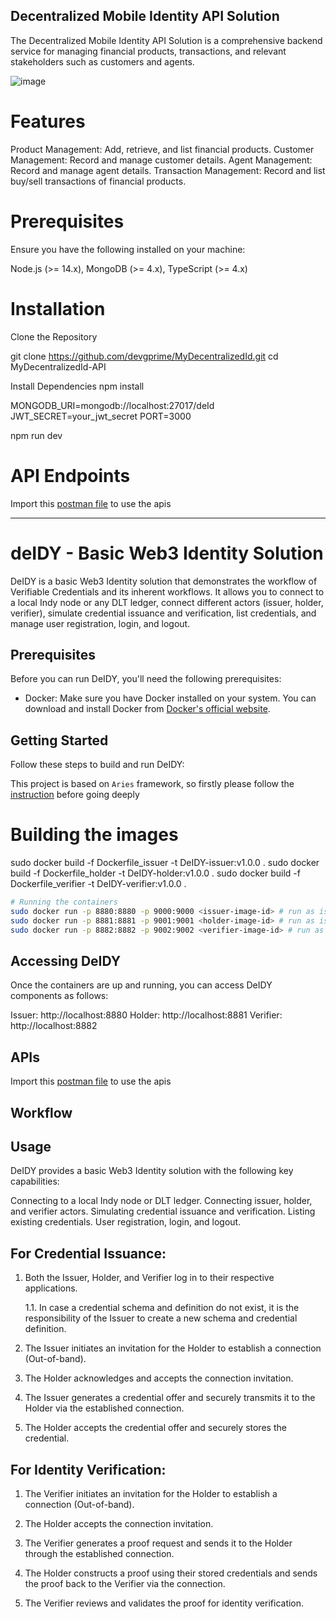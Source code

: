 ## Decentralized Mobile Identity API Solution

The Decentralized Mobile Identity API Solution is a comprehensive backend service for managing financial products, transactions, and relevant stakeholders such as customers and agents.

![image](https://github.com/devgprime/WeIDYMTCT/assets/131144462/27cc944f-4910-4775-b73a-e14d86b2bf9b)


# Features
Product Management: Add, retrieve, and list financial products.
Customer Management: Record and manage customer details.
Agent Management: Record and manage agent details.
Transaction Management: Record and list buy/sell transactions of financial products.

# Prerequisites
Ensure you have the following installed on your machine:

Node.js (>= 14.x), 
MongoDB (>= 4.x), 
TypeScript (>= 4.x)

# Installation
Clone the Repository

git clone https://github.com/devgprime/MyDecentralizedId.git
cd MyDecentralizedId-API

Install Dependencies
npm install

MONGODB_URI=mongodb://localhost:27017/deId
JWT_SECRET=your_jwt_secret
PORT=3000

npm run dev

# API Endpoints

Import this [postman file](./deId_collection.postman_collection.json) to use the apis


-----------------------------------------------------------------------------------------------------------------------------






# deIDY - Basic Web3 Identity Solution

DeIDY is a basic Web3 Identity solution that demonstrates the workflow of Verifiable Credentials and its inherent workflows. It allows you to connect to a local Indy node or any DLT ledger, connect different actors (issuer, holder, verifier), simulate credential issuance and verification, list credentials, and manage user registration, login, and logout.

## Prerequisites

Before you can run DeIDY, you'll need the following prerequisites:

- Docker: Make sure you have Docker installed on your system. You can download and install Docker from [Docker's official website](https://www.docker.com/).

## Getting Started

Follow these steps to build and run DeIDY:

This project is based on `Aries` framework, so firstly please follow the [instruction](https://aries.js.org/guides/getting-started/installation) before going deeply


# Building the images
sudo docker build -f Dockerfile_issuer -t DeIDY-issuer:v1.0.0 .
sudo docker build -f Dockerfile_holder -t DeIDY-holder:v1.0.0 .
sudo docker build -f Dockerfile_verifier -t DeIDY-verifier:v1.0.0 .


```bash
# Running the containers
sudo docker run -p 8880:8880 -p 9000:9000 <issuer-image-id> # run as issuer
sudo docker run -p 8881:8881 -p 9001:9001 <holder-image-id> # run as issuer
sudo docker run -p 8882:8882 -p 9002:9002 <verifier-image-id> # run as issuer
```


## Accessing DeIDY
Once the containers are up and running, you can access DeIDY components as follows:

Issuer: http://localhost:8880
Holder: http://localhost:8881
Verifier: http://localhost:8882


## APIs

Import this [postman file](./DeIDYcollection.json) to use the apis

## Workflow

## Usage
DeIDY provides a basic Web3 Identity solution with the following key capabilities:

Connecting to a local Indy node or DLT ledger.
Connecting issuer, holder, and verifier actors.
Simulating credential issuance and verification.
Listing existing credentials.
User registration, login, and logout.

## For Credential Issuance:

1. Both the Issuer, Holder, and Verifier log in to their respective applications.

    1.1. In case a credential schema and definition do not exist, it is the responsibility of the Issuer to create a new schema and credential definition.

2. The Issuer initiates an invitation for the Holder to establish a connection (Out-of-band).

3. The Holder acknowledges and accepts the connection invitation.

4. The Issuer generates a credential offer and securely transmits it to the Holder via the established connection.

5. The Holder accepts the credential offer and securely stores the credential.

## For Identity Verification:

1. The Verifier initiates an invitation for the Holder to establish a connection (Out-of-band).

2. The Holder accepts the connection invitation.

3. The Verifier generates a proof request and sends it to the Holder through the established connection.

4. The Holder constructs a proof using their stored credentials and sends the proof back to the Verifier via the connection.

5. The Verifier reviews and validates the proof for identity verification.
